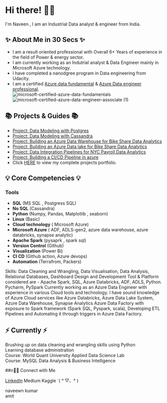 # Hi there! 🙋🏻                                                        
                                 

I'm Naveen , I am an Industrial Data analyst & engineer from India.  



## ✨ About Me in 30 Secs ✨

- I am a result oriented professional with Overall 6+ Years of experience in the field of Power & energy sector.  
- I am currently working as an Indutrial analyst & Data Engineer mainly in Microsoft Azure technology. 
- I have completed a nanodgree program in Data engineering from Udacity.
- I am a certified [Azure data fundamental](https://www.credly.com/badges/2347df67-ee1d-4e9c-9f8a-1e558de5be1a/public_url) & [Azure Data engineer professional](https://www.credly.com/badges/c92433ad-1734-431a-ae56-33cb76016436/public_url).  
  ![microsoft-certified-azure-data-fundamentals](https://user-images.githubusercontent.com/114065631/191479586-21dadcfe-a213-438b-8476-b430528116ce.png)                 ![microsoft-certified-azure-data-engineer-associate (1)](https://user-images.githubusercontent.com/114065631/191479166-f9c33a26-f6fd-4858-b7b2-9ae7ae917855.png)



## 📚 Projects & Guides 📚

- [Project: Data Modeling with Postgres]()
- [Project: Data Modeling with Cassandra]()
- [Project: Building an Azure Data Warehouse for Bike Share Data Analytics]()
- [Project: Building an Azure Data lake for Bike Share Data Analytics]()
- [Project: Data Integration Pipelines for NYC Payroll Data Analytics]()
- [Project: Building a CI/CD Pipeline in azure]()
- Click [HERE]() to view my complete projects portfolio.


## 💡 Core Competencies 💡

### Tools 

- **SQL** (MS SQL , Postgress SQL)
- **No SQL** (Cassandra)
- **Python** (Numpy, Pandas, Matplotlib , seaborn)
- **Linux** (Basic)
- **Cloud technology** ( Microsoft Azure)
- **Microsoft Azure** ( ADF, ADLS-gen2, azure data warehouse, azure databricks, synapse analytic)
- **Apache Spark** (pysaprk , spark sql)
- **Version Control** (Github)
- **Visualization** (Power Bi)
- **CI CD** (Github action, Azure devops)
- **Automation** (Terrafrom, Packers)


Skills: Data Cleaning and Wrangling, Data Visualisation, Data Analysis, Relational Databases, Dashboard Design and Development
Tool & Platform considered are - Apache Spark, SQL, Azure Databricks, ADF, ADLS, Python. Pycharm, PySpark
Currently working as an Azure Data Engineer with experience in various Cloud tools and technology. I have sound knowledge of Azure Cloud services like Azure Databricks, Azure Data Lake System, Azure Data Warehouse, Synapse Analytics Azure Data Factory with exposure to Spark framework (Spark SQL, Pyspark, scala), Developing ETL Pipelines and Automating it through triggers in Azure Data Factory.

## ⚡️ Currently ⚡️

Brushing up on data cleaning and wrangling skills using Python  
Learning database administration  
Course: World Quant University Applied Data Science Lab  
Course: MySQL Data Analysis & Business Intelligence  

##n🙌🏻 Connect with Me

[LinkedIn]()
Medium
Kaggle ˋ( ° ▽、° ) 

naveewn kumar   
amit 


